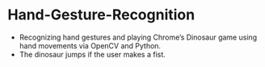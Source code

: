# Hand-Gesture-Recognition


* Recognizing hand gestures and playing Chrome’s Dinosaur game using hand movements via OpenCV
and Python.
* The dinosaur jumps if the user makes a fist.
